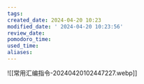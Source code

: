```yaml
---
tags: 
created_date: 2024-04-20 10:23
modified_date: ' 2024-04-20 10:23:56'
review_date: 
pomodoro_time: 
used_time: 
aliases:
---
```

![[常用汇编指令-20240420102447227.webp]]

